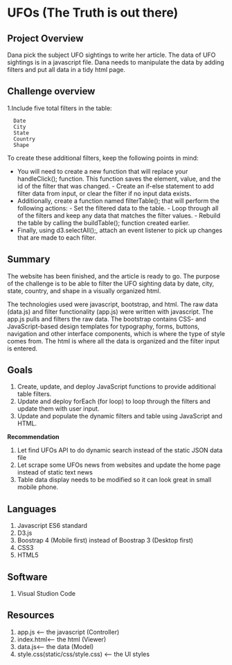 # UFOs (The Truth is out there)

**Project Overview**
---
Dana pick the subject UFO sightings to write her article. The data of UFO sightings is in a javascript file. Dana needs to manipulate the data by adding filters and put all data in a tidy html page.

## Challenge overview

1.Include five total filters in the table:

      Date
      City
      State
      Country
      Shape
To create these additional filters, keep the following points in mind:

- You will need to create a new function that will replace your handleClick(); function. This function saves the element, value, and the id of the filter that was changed.
      - Create an if-else statement to add filter data from input, or clear the filter if no input data exists.
- Additionally, create a function named filterTable(); that will perform the following actions:
      - Set the filtered data to the table.
      - Loop through all of the filters and keep any data that matches the filter values.
      - Rebuild the table by calling the buildTable(); function created earlier.
- Finally, using d3.selectAll();, attach an event listener to pick up changes that are made to each filter.

**Summary**
---

The website has been finished, and the article is ready to go.
The purpose of the challenge is to be able to filter the UFO sighting data by date, city, state, country, and shape in a visually organized html. 

The technologies used were javascript, bootstrap, and html. The raw data (data.js) and filter functionality (app.js) were written with javascript. The app.js pulls and filters the raw data. The bootstrap contains CSS- and JavaScript-based design templates for typography, forms, buttons, navigation and other interface components, which is where the type of style comes from. The html is where all the data is organized and the filter input is entered. 

**Goals**
---

1. Create, update, and deploy JavaScript functions to provide additional table filters.
2. Update and deploy forEach (for loop) to loop through the filters and update them with user input.
3. Update and populate the dynamic filters and table using JavaScript and HTML.

**Recommendation**

1. Let find UFOs API to do dynamic search instead of the static JSON data file
2. Let scrape some UFOs news from websites and update the home page instead of static text news
3. Table data display needs to be modified so it can look great in small mobile phone.

**Languages**
---

1. Javascript ES6 standard
2. D3.js
3. Boostrap 4 (Mobile first) instead of Boostrap 3 (Desktop first)
4. CSS3 
5. HTML5

**Software**
---

1. Visual Studion Code

**Resources**
--
1. app.js <-- the javascript (Controller)
2. index.html<-- the html (Viewer)
3. data.js<-- the data (Model)
4. style.css(static/css/style.css) <-- the UI styles
